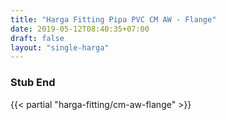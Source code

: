 ```yaml
---
title: "Harga Fitting Pipa PVC CM AW - Flange"
date: 2019-05-12T08:40:35+07:00
draft: false
layout: "single-harga"
---
```


### Stub End

{{< partial "harga-fitting/cm-aw-flange" >}}
